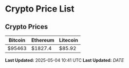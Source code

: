 # Crypto Price List

## Crypto Prices
| Bitcoin | Ethereum | Litecoin |
| ------- | -------- | -------- |
| $95463 | $1827.4 | $85.92 |
**Last Updated:** 2025-05-04 10:41 UTC
**Last Updated:** $DATE$
